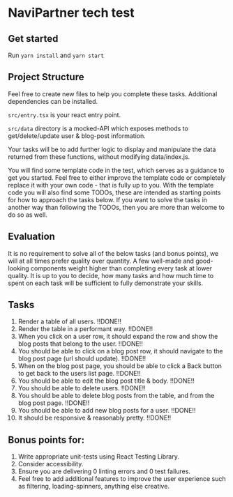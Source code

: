 # NaviPartner tech test

## Get started

Run `yarn install` and `yarn start`

## Project Structure

Feel free to create new files to help you complete these tasks. Additional dependencies can be installed.

`src/entry.tsx` is your react entry point.

`src/data` directory is a mocked-API which exposes methods to get/delete/update user & blog-post information.

Your tasks will be to add further logic to display and manipulate the data returned from these functions, without modifying data/index.js.

You will find some template code in the test, which serves as a guidance to get you started. Feel free to either improve the template code or completely replace it with your own code - that is fully up to you.
With the template code you will also find some TODOs, these are intended as starting points for how to approach the tasks below. If you want to solve the tasks in another way than following the TODOs, then you are more than welcome to do so as well.

## Evaluation
It is no requirement to solve all of the below tasks (and bonus points), we will at all times prefer quality over quantity. A few well-made and good-looking components weight higher than completing every task at lower quality. 
It is up to you to decide, how many tasks and how much time to spent on each task will be sufficient to fully demonstrate your skills.

## Tasks

1. Render a table of all users. !!DONE!!
2. Render the table in a performant way. !!DONE!!
3. When you click on a user row, it should expand the row and show the blog posts that belong to the user. !!DONE!!
4. You should be able to click on a blog post row, it should navigate to the blog post page (url should update). !!DONE!!
5. When on the blog post page, you should be able to click a Back button to get back to the users list page. !!DONE!!
6. You should be able to edit the blog post title & body. !!DONE!!
7. You should be able to delete users. !!DONE!!
8. You should be able to delete blog posts from the table, and from the blog post page. !!DONE!!
9. You should be able to add new blog posts for a user. !!DONE!!
10. It should be responsive & reasonably pretty. !!DONE!!

## Bonus points for:

1. Write appropriate unit-tests using React Testing Library.
2. Consider accessibility.
3. Ensure you are delivering 0 linting errors and 0 test failures.
4. Feel free to add additional features to improve the user experience such as filtering, loading-spinners, anything else creative.
